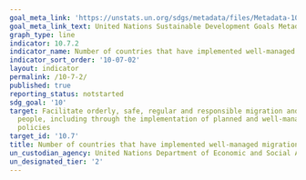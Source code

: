 ```yaml
---
goal_meta_link: 'https://unstats.un.org/sdgs/metadata/files/Metadata-10-07-02.pdf'
goal_meta_link_text: United Nations Sustainable Development Goals Metadata
graph_type: line
indicator: 10.7.2
indicator_name: Number of countries that have implemented well-managed migration policies
indicator_sort_order: '10-07-02'
layout: indicator
permalink: /10-7-2/
published: true
reporting_status: notstarted
sdg_goal: '10'
target: Facilitate orderly, safe, regular and responsible migration and mobility of
  people, including through the implementation of planned and well-managed migration
  policies
target_id: '10.7'
title: Number of countries that have implemented well-managed migration policies
un_custodian_agency: United Nations Department of Economic and Social Affairs (DESA), International Organization for Migration (IOM)
un_designated_tier: '2'
---
```


